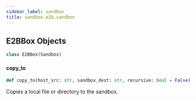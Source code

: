 ```yaml
---
sidebar_label: sandbox
title: sandbox.e2b.sandbox
---
```


## E2BBox Objects

```python
class E2BBox(Sandbox)
```

#### copy\_to

```python
def copy_to(host_src: str, sandbox_dest: str, recursive: bool = False)
```

Copies a local file or directory to the sandbox.

